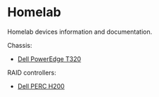 # Homelab

Homelab devices information and documentation.

Chassis:
* [Dell PowerEdge T320](chassis/Dell_PowerEdge_T320.md)

RAID controllers:
* [Dell PERC H200](Dell_PERC_H200.md)
